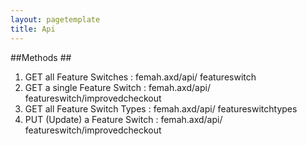 ```yaml
---
layout: pagetemplate
title: Api
---
```


##Methods ##

1. GET all Feature Switches : femah.axd/api/ featureswitch
1. GET a single Feature Switch : femah.axd/api/ featureswitch/improvedcheckout
1. GET all Feature Switch Types : femah.axd/api/ featureswitchtypes
1. PUT (Update) a Feature Switch : femah.axd/api/ featureswitch/improvedcheckout